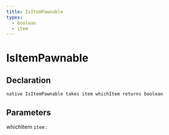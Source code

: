 ```yaml
---
title: IsItemPawnable
types:
  - boolean
  - item
---
```


# IsItemPawnable

## Declaration

```jass
native IsItemPawnable takes item whichItem returns boolean
```

## Parameters
whichItem `item`
: 
